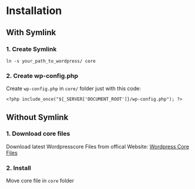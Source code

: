 # Installation

## With Symlink

### 1. Create Symlink

`ln -s your_path_to_wordpress/ core`

### 2. Create wp-config.php

Create `wp-config.php` in `core/` folder just with this code:

`<?php
 include_once("${_SERVER['DOCUMENT_ROOT']}/wp-config.php");
 ?>`
 
## Without Symlink

### 1. Download core files

Download latest Wordpresscore Files from offical Website: [Wordpress Core Files](https://wordpress.org/latest.zip)

### 2. Install

Move core file in `core` folder